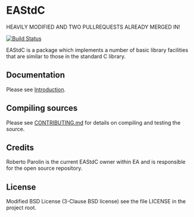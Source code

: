 # EAStdC

HEAVILY MODIFIED AND TWO PULLREQUESTS ALREADY MERGED IN!

[![Build Status](https://travis-ci.org/electronicarts/EAStdC.svg?branch=master)](https://travis-ci.org/electronicarts/EAStdC)

EAStdC is a package which implements a number of basic library facilities that are similar to those in the standard C library.


## Documentation

Please see [Introduction](doc/EAStdC.html).


## Compiling sources

Please see [CONTRIBUTING.md](CONTRIBUTING.md) for details on compiling and testing the source.


## Credits

Roberto Parolin is the current EAStdC owner within EA and is responsible for the open source repository.


## License

Modified BSD License (3-Clause BSD license) see the file LICENSE in the project root.

